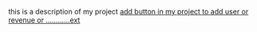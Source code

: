 this is a description of my project [add button in my project to add user or revenue or ............ext](https://github.com/Aldhiaa/matjary/blob/main/screenshot/add.PNG?raw=true)
